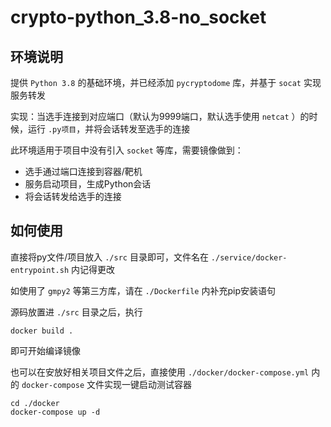 # crypto-python_3.8-no_socket

## 环境说明

提供 `Python 3.8` 的基础环境，并已经添加 `pycryptodome` 库，并基于 `socat` 实现服务转发

实现：当选手连接到对应端口（默认为9999端口，默认选手使用 `netcat` ）的时候，运行 `.py项目`，并将会话转发至选手的连接

此环境适用于项目中没有引入 `socket` 等库，需要镜像做到：
- 选手通过端口连接到容器/靶机
- 服务启动项目，生成Python会话
- 将会话转发给选手的连接

## 如何使用

直接将py文件/项目放入 `./src` 目录即可，文件名在 `./service/docker-entrypoint.sh` 内记得更改

如使用了 `gmpy2` 等第三方库，请在 `./Dockerfile` 内补充pip安装语句

源码放置进 `./src` 目录之后，执行 
```shell
docker build .
```
即可开始编译镜像

也可以在安放好相关项目文件之后，直接使用 `./docker/docker-compose.yml` 内的 `docker-compose` 文件实现一键启动测试容器

```shell
cd ./docker
docker-compose up -d
```